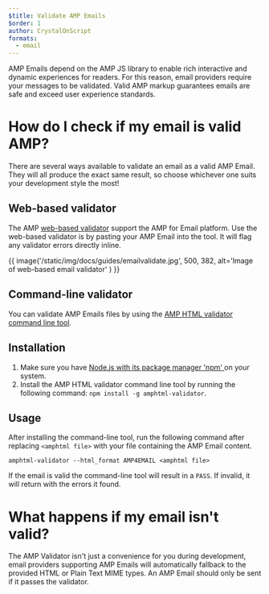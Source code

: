 ```yaml
---
$title: Validate AMP Emails
$order: 1
author: CrystalOnScript
formats:
  - email
---
```


AMP Emails depend on the AMP JS library to enable rich interactive and dynamic experiences for readers. For this reason, email providers require your messages to be validated. Valid AMP markup guarantees emails are safe and exceed user experience standards.

# How do I check if my email is valid AMP?

There are several ways available to validate an email as a valid AMP Email. They will all produce the exact same result, so choose whichever one suits your development style the most!

## Web-based validator

The AMP [web-based validator](https://validator.ampproject.org/#htmlFormat=AMP4EMAIL) support the AMP for Email platform. Use the web-based validator is by pasting your AMP Email into the tool. It will flag any validator errors directly inline.

{{ image('/static/img/docs/guides/emailvalidate.jpg', 500, 382, alt='Image of web-based email validator' ) }}

## Command-line validator

You can validate AMP Emails files by using the [AMP HTML validator command line tool](https://www.npmjs.com/package/amphtml-validator).

## Installation

1.  Make sure you have [Node.js with its package manager 'npm' ](https://docs.npmjs.com/downloading-and-installing-node-js-and-npm)on your system.
1.  Install the AMP HTML validator command line tool by running the following command: `npm install -g amphtml-validator`.

## Usage

After installing the command-line tool, run the following command after replacing `<amphtml file>` with your file containing the AMP Email content.

```
amphtml-validator --html_format AMP4EMAIL <amphtml file>
```

If the email is valid the command-line tool will result in a `PASS`. If invalid, it will return with the errors it found.

# What happens if my email isn't valid?

The AMP Validator isn't just a convenience for you during development, email providers supporting AMP Emails will automatically fallback to the provided HTML or Plain Text MIME types. An AMP Email should only be sent if it passes the validator.

